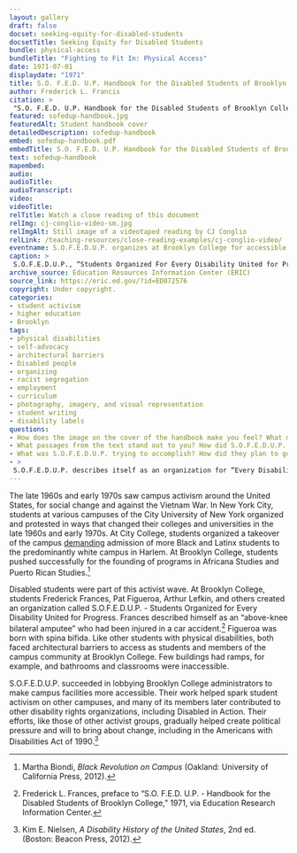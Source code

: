 ```yaml
--- 
layout: gallery
draft: false
docset: seeking-equity-for-disabled-students
docsetTitle: Seeking Equity for Disabled Students
bundle: physical-access
bundleTitle: "Fighting to Fit In: Physical Access"
date: 1971-07-01
displaydate: "1971"
title: S.O. F.E.D. U.P. Handbook for the Disabled Students of Brooklyn College, CUNY, excerpt
author: Frederick L. Francis
citation: >
 "S.O. F.E.D. U.P. Handbook for the Disabled Students of Brooklyn College, CUNY, excerpt," Frederick L. Francis, in New York City Civil Rights History Project, Accessed: [Month Day, Year], https://nyccivilrightshistory.org/gallery/sofedup-handbook.
featured: sofedup-handbook.jpg
featuredAlt: Student handbook cover
detailedDescription: sofedup-handbook
embed: sofedup-handbook.pdf
embedTitle: S.O. F.E.D. U.P. Handbook for the Disabled Students of Brooklyn College, CUNY, excerpt
text: sofedup-handbook
mapembed: 
audio: 
audioTitle: 
audioTranscript: 
video: 
videoTitle: 
relTitle: Watch a close reading of this document
relImg: cj-conglio-video-sm.jpg
relImgAlt: Still image of a videotaped reading by CJ Conglio
relLink: /teaching-resources/close-reading-examples/cj-conglio-video/
eventname: S.O.F.E.D.U.P. organizes at Brooklyn College for accessible education for Disabled students.
caption: >
 S.O.F.E.D.U.P., “Students Organized For Every Disability United for Progress,” was founded at Brooklyn College to promote activism by and for Disabled students to eliminate architectural and bureaucratic barriers and increase educational access. Their handbook described their goals and vision.
archive_source: Education Resources Information Center (ERIC)
source_link: https://eric.ed.gov/?id=ED072576
copyright: Under copyright.
categories: 
- student activism
- higher education
- Brooklyn
tags: 
- physical disabilities
- self-advocacy
- architectural barriers
- Disabled people
- organizing
- racist segregation
- employment
- curriculum
- photography, imagery, and visual representation
- student writing
- disability labels
questions: 
- How does the image on the cover of the handbook make you feel? What message do you think the authors wanted to send with this image? What did they think of the term “handicapped”? 
- What passages from the text stand out to you? How did S.O.F.E.D.U.P. use the language of civil rights movements and ideas to make their case? 
- What was S.O.F.E.D.U.P. trying to accomplish? How did they plan to go about it through their organizing? 
- >
 S.O.F.E.D.U.P. describes itself as an organization for “Every Disability United for Progress.” In what ways are students of “every disability” included, or not included, in Francis’s statement?
--- 
```


The late 1960s and early 1970s saw campus activism around the United States, for social change and against the Vietnam War. In New York City, students at various campuses of the City University of New York organized and protested in ways that changed their colleges and universities in the late 1960s and early 1970s. At City College, students organized a takeover of the campus [demanding](topics/black-latina-women/audre-lorde-cuny/we-demand) admission of more Black and Latinx students to the predominantly white campus in Harlem. At Brooklyn College, students pushed successfully for the founding of programs in Africana Studies and Puerto Rican Studies.[^1]

Disabled students were part of this activist wave. At Brooklyn College, students Frederick Frances, Pat Figueroa, Arthur Lefkin, and others created an organization called S.O.F.E.D.U.P. - Students Organized for Every Disability United for Progress. Frances described himself as an “above-knee bilateral amputee” who had been injured in a car accident.[^2] Figueroa was born with spina bifida. Like other students with physical disabilities, both faced architectural barriers to access as students and members of the campus community at Brooklyn College. Few buildings had ramps, for example, and bathrooms and classrooms were inaccessible.

S.O.F.E.D.U.P. succeeded in lobbying Brooklyn College administrators to make campus facilities more accessible. Their work helped spark student activism on other campuses, and many of its members later contributed to other disability rights organizations, including Disabled in Action. Their efforts, like those of other activist groups, gradually helped create political pressure and will to bring about change, including in the Americans with Disabilities Act of 1990.[^3]

[^1]: Martha Biondi, *Black Revolution on Campus* (Oakland: University of California Press, 2012).

[^2]: Frederick L. Frances, preface to “S.O. F.E.D. U.P. - Handbook for the Disabled Students of Brooklyn College,” 1971, via Education Research Information Center.

[^3]: Kim E. Nielsen, *A Disability History of the United States*, 2nd ed. (Boston: Beacon Press, 2012).
